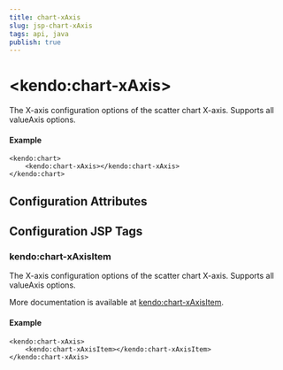 ```yaml
---
title: chart-xAxis
slug: jsp-chart-xAxis
tags: api, java
publish: true
---
```


# \<kendo:chart-xAxis\>

The X-axis configuration options of the scatter chart X-axis. Supports all valueAxis options.

#### Example
    <kendo:chart>
        <kendo:chart-xAxis></kendo:chart-xAxis>
    </kendo:chart>

## Configuration Attributes


##  Configuration JSP Tags

### kendo:chart-xAxisItem

The X-axis configuration options of the scatter chart X-axis. Supports all valueAxis options.

More documentation is available at [kendo:chart-xAxisItem](chart/xaxisitem).

#### Example

    <kendo:chart-xAxis>
        <kendo:chart-xAxisItem></kendo:chart-xAxisItem>
    </kendo:chart-xAxis>

